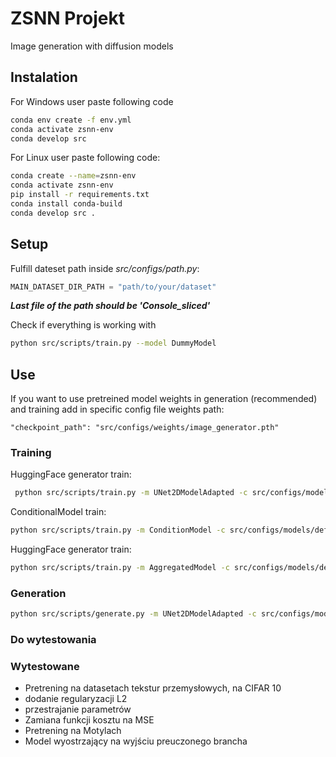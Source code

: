 # ZSNN Projekt
Image generation with diffusion models

## Instalation
For Windows user paste following code

```bash
conda env create -f env.yml
conda activate zsnn-env
conda develop src 
```

For Linux user paste following code:
```bash
conda create --name=zsnn-env
conda activate zsnn-env
pip install -r requirements.txt
conda install conda-build
conda develop src .
```

## Setup
Fulfill dateset path inside *src/configs/path.py*:
```python
MAIN_DATASET_DIR_PATH = "path/to/your/dataset"
```
***Last file of the path should be 'Console_sliced'***

Check if everything is working with
```bash
python src/scripts/train.py --model DummyModel
```

## Use 
If you want to use pretreined model weights in generation (recommended) and training add in specific config file weights path:
```
"checkpoint_path": "src/configs/weights/image_generator.pth"
```

### Training

HuggingFace generator train:
```bash
 python src/scripts/train.py -m UNet2DModelAdapted -c src/configs/models/default_UNet2DModelAdapted.json
```

ConditionalModel train:
```bash
python src/scripts/train.py -m ConditionModel -c src/configs/models/default_conditional_model.json 
```

HuggingFace generator train:
```bash
python src/scripts/train.py -m AggregatedModel -c src/configs/models/default_aggregated_model.json
```

### Generation
```bash
python src/scripts/generate.py -m UNet2DModelAdapted -c src/configs/models/image_generator.json
```


###  Do wytestowania

### Wytestowane
- Pretrening na datasetach tekstur przemysłowych, na CIFAR 10 
- dodanie regularyzacji L2
- przestrajanie parametrów
- Zamiana funkcji kosztu na MSE
- Pretrening na Motylach
- Model wyostrzający na wyjściu preuczonego brancha

